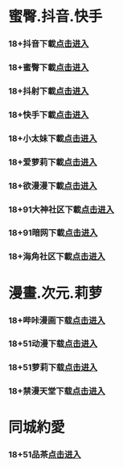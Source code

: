 # 蜜臀.抖音.快手
### 18+抖音下載<a rel="nofollow noopener" href="https://m05akwslx.rzvi3t1lo.top/?channel_code=MIM05BBG" target="_blank">点击进入</a>
### 18+蜜臀下載<a rel="nofollow noopener" href="https://m18ftinig.n4hunpzp5.top/?channel_code=MIM18BBG" target="_blank">点击进入</a>
### 18+抖射下載<a rel="nofollow noopener" href="https://m05akwslx.rzvi3t1lo.top/?channel_code=MIM05BBG" target="_blank">点击进入</a>
### 18+快手下載<a rel="nofollow noopener" href="https://m04rklxuz.rv4tjdysg.top/?channel_code=MIM04BBG" target="_blank">点击进入</a>
### 18+小太妹下載<a rel="nofollow noopener" href="https://m03tjgcjd.rry2pjwoz.top/?channel_code=MIM03BBG " target="_blank">点击进入</a>
### 18+爱萝莉下載<a rel="nofollow noopener" href="https://m33ryoxyj.npzrabfly.top/?channel_code=MIM33BBG" target="_blank">点击进入</a>
### 18+欲漫漫下載<a rel="nofollow noopener" href="https://m7tchjgc.mioju5pt3.top/?channel_code=MIM07BG" target="_blank">点击进入</a>
### 18+91大神社区下載<a rel="nofollow noopener" href="https://2527.fpminhji.cc/chan/GS2187/nyBw" target="_blank">点击进入</a>
### 18+91暗网下載<a rel="nofollow noopener" href="https://61994.qfshfkoy.org/aff-a6SG6" target="_blank">点击进入</a>
### 18+海角社区下載<a rel="nofollow noopener" href="https://cf78.umjigwhq.cc/aff-bsKN8" target="_blank">点击进入</a>
# 漫畫.次元.莉萝
### 18+哔咔漫画下载<a rel="nofollow noopener" href="https://80ee8.pqqqkmdd.cc/?code=ar2Cz&c=16921" target="_blank">点击进入</a>
### 18+51动漫下载<a rel="nofollow noopener" href="https://c3a99.ouhjfsdj.cc/?code=ahbFk&c=16921" target="_blank">点击进入</a>
### 18+51萝莉下载<a rel="nofollow noopener" href="https://bc628.vwygohka.com/chan/GS1525/SWKC" target="_blank">点击进入</a>
### 18+禁漫天堂下载<a rel="nofollow noopener" href="https://c98e8.iptdwfyn.cc/chan/jm0360/uu7x" target="_blank">点击进入</a>
# 同城約愛
### 18+51品茶<a rel="nofollow noopener" href="https://1daf.neopqzh.org/?code=aZJ6Q&c=16921" target="_blank">点击进入</a>
